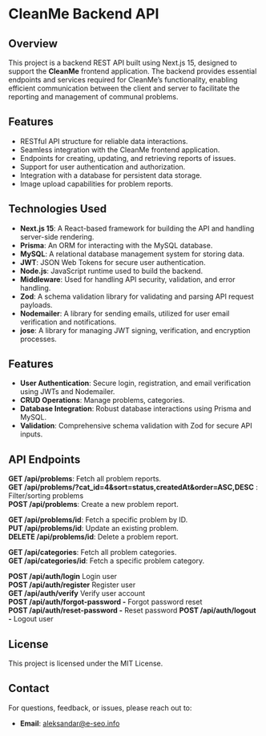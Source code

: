 # CleanMe Backend API

## Overview

This project is a backend REST API built using Next.js 15, designed to support the **CleanMe** frontend application. The backend provides essential endpoints and services required for CleanMe’s functionality, enabling efficient communication between the client and server to facilitate the reporting and management of communal problems.

## Features

- RESTful API structure for reliable data interactions.
- Seamless integration with the CleanMe frontend application.
- Endpoints for creating, updating, and retrieving reports of issues.
- Support for user authentication and authorization.
- Integration with a database for persistent data storage.
- Image upload capabilities for problem reports.

## Technologies Used

- **Next.js 15**: A React-based framework for building the API and handling server-side rendering.
- **Prisma**: An ORM for interacting with the MySQL database.
- **MySQL**: A relational database management system for storing data.
- **JWT**: JSON Web Tokens for secure user authentication.
- **Node.js**: JavaScript runtime used to build the backend.
- **Middleware**: Used for handling API security, validation, and error handling.
- **Zod**: A schema validation library for validating and parsing API request payloads.
- **Nodemailer**: A library for sending emails, utilized for user email verification and notifications.
- **jose**: A library for managing JWT signing, verification, and encryption processes.

## Features

- **User Authentication**: Secure login, registration, and email verification using JWTs and Nodemailer.
- **CRUD Operations**: Manage problems, categories.
- **Database Integration**: Robust database interactions using Prisma and MySQL.
- **Validation**: Comprehensive schema validation with Zod for secure API inputs.

## API Endpoints

**GET /api/problems**: Fetch all problem reports.  
**GET /api/problems/?cat_id=4&sort=status,createdAt&order=ASC,DESC** : Filter/sorting problems  
**POST /api/problems**: Create a new problem report.

**GET /api/problems/id**: Fetch a specific problem by ID.   
**PUT /api/problems/id**: Update an existing problem.  
**DELETE /api/problems/id**: Delete a problem report.

**GET /api/categories**: Fetch all problem categories.  
**GET /api/categories/id**: Fetch a specific problem category.

**POST /api/auth/login** Login user  
**POST /api/auth/register** Register user  
**GET /api/auth/verify** Verify user account  
**POST /api/auth/forgot-password -** Forgot password reset  
**POST /api/auth/reset-password -** Reset password
**POST /api/auth/logout -** Logout user

## License

This project is licensed under the MIT License.

## Contact

For questions, feedback, or issues, please reach out to:

- **Email**: [aleksandar@e-seo.info](mailto:aleksandar@e-seo.info)
